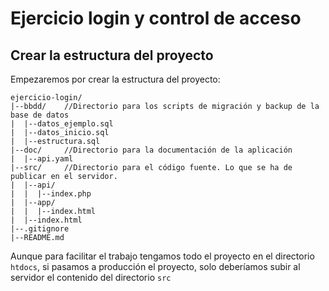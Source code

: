 # Ejercicio login y control de acceso

## Crear la estructura del proyecto

Empezaremos por crear la estructura del proyecto:

````
ejercicio-login/
|--bbdd/    //Directorio para los scripts de migración y backup de la base de datos
|  |--datos_ejemplo.sql
|  |--datos_inicio.sql
|  |--estructura.sql
|--doc/     //Directorio para la documentación de la aplicación
|  |--api.yaml
|--src/     //Directorio para el código fuente. Lo que se ha de publicar en el servidor.
|  |--api/
|  |  |--index.php
|  |--app/
|  |  |--index.html
|  |--index.html
|--.gitignore
|--README.md
````

Aunque para facilitar el trabajo tengamos todo el proyecto en el
directorio `htdocs`, si pasamos a producción el proyecto, solo deberíamos subir
al servidor el contenido del directorio `src`
